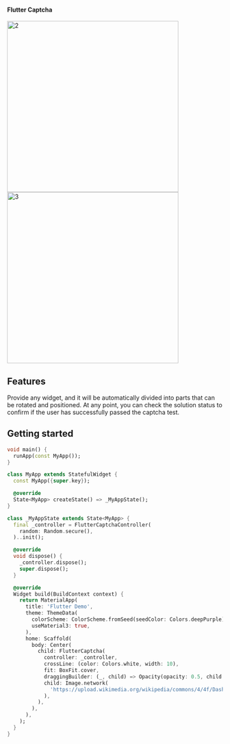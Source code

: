 #### Flutter Captcha

<img src="https://github.com/feduke-nukem/flutter_captcha/assets/72284940/4943f240-ffe1-4bcc-98fc-f7f7d8188ac5" alt="2" height="400"/>
<img src="https://github.com/feduke-nukem/flutter_captcha/assets/72284940/add3ad8c-baf2-403e-bb52-2a7ba6005b5b" alt="3" height="400"/>

## Features

Provide any widget, and it will be automatically divided into parts that can be rotated and positioned. At any point, you can check the solution status to confirm if the user has successfully passed the captcha test.

## Getting started

```dart
void main() {
  runApp(const MyApp());
}

class MyApp extends StatefulWidget {
  const MyApp({super.key});

  @override
  State<MyApp> createState() => _MyAppState();
}

class _MyAppState extends State<MyApp> {
  final _controller = FlutterCaptchaController(
    random: Random.secure(),
  )..init();

  @override
  void dispose() {
    _controller.dispose();
    super.dispose();
  }

  @override
  Widget build(BuildContext context) {
    return MaterialApp(
      title: 'Flutter Demo',
      theme: ThemeData(
        colorScheme: ColorScheme.fromSeed(seedColor: Colors.deepPurple),
        useMaterial3: true,
      ),
      home: Scaffold(
        body: Center(
          child: FlutterCaptcha(
            controller: _controller,
            crossLine: (color: Colors.white, width: 10),
            fit: BoxFit.cover,
            draggingBuilder: (_, child) => Opacity(opacity: 0.5, child: child),
            child: Image.network(
              'https://upload.wikimedia.org/wikipedia/commons/4/4f/Dash%2C_the_mascot_of_the_Dart_programming_language.png',
            ),
          ),
        ),
      ),
    );
  }
}
```
